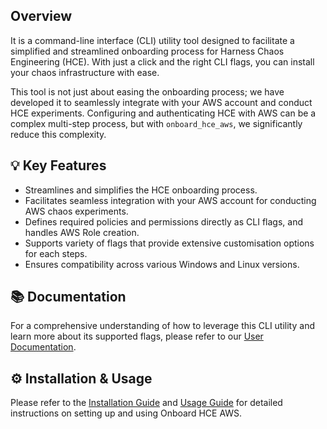 ## Overview

It is a command-line interface (CLI) utility tool designed to facilitate a simplified and streamlined onboarding process for Harness Chaos Engineering (HCE). With just a click and the right CLI flags, you can install your chaos infrastructure with ease.

This tool is not just about easing the onboarding process; we have developed it to seamlessly integrate with your AWS account and conduct HCE experiments. Configuring and authenticating HCE with AWS can be a complex multi-step process, but with `onboard_hce_aws`, we significantly reduce this complexity.

## 💡 Key Features

- Streamlines and simplifies the HCE onboarding process.
- Facilitates seamless integration with your AWS account for conducting AWS chaos experiments.
- Defines required policies and permissions directly as CLI flags, and handles AWS Role creation.
- Supports variety of flags that provide extensive customisation options for each steps.
- Ensures compatibility across various Windows and Linux versions.

## 📚 Documentation

For a comprehensive understanding of how to leverage this CLI utility and learn more about its supported flags, please refer to our [User Documentation](./docs/UserGuide.md).

## ⚙️ Installation & Usage

Please refer to the [Installation Guide](./docs/InstallationGuide.md) and [Usage Guide](./docs/UserGuide.md.md) for detailed instructions on setting up and using Onboard HCE AWS.


